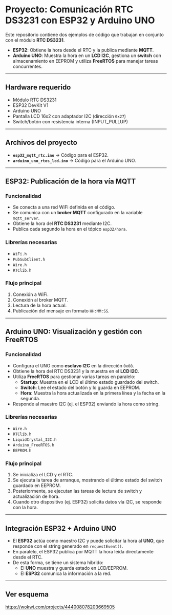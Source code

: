 # Proyecto: Comunicación RTC DS3231 con ESP32 y Arduino UNO

Este repositorio contiene dos ejemplos de código que trabajan en conjunto con el módulo **RTC DS3231**.  
- **ESP32**: Obtiene la hora desde el RTC y la publica mediante **MQTT**.  
- **Arduino UNO**: Muestra la hora en un **LCD I2C**, gestiona un **switch** con almacenamiento en EEPROM y utiliza **FreeRTOS** para manejar tareas concurrentes.  

---

## Hardware requerido
- Módulo RTC DS3231  
- ESP32 DevKit V1  
- Arduino UNO  
- Pantalla LCD 16x2 con adaptador I2C (dirección `0x27`)  
- Switch/botón con resistencia interna (INPUT_PULLUP)  

---

## Archivos del proyecto
- **`esp32_mqtt_rtc.ino`** → Código para el ESP32.  
- **`arduino_uno_rtos_lcd.ino`** → Código para el Arduino UNO.  

---

## ESP32: Publicación de la hora vía MQTT

### Funcionalidad
- Se conecta a una red WiFi definida en el código.  
- Se comunica con un **broker MQTT** configurado en la variable `mqtt_server`.  
- Obtiene la hora del **RTC DS3231** mediante I2C.  
- Publica cada segundo la hora en el tópico `esp32/hora`.  

### Librerías necesarias
- `WiFi.h`  
- `PubSubClient.h`  
- `Wire.h`  
- `RTClib.h`  

### Flujo principal
1. Conexión a WiFi.  
2. Conexión al broker MQTT.  
3. Lectura de la hora actual.  
4. Publicación del mensaje en formato `HH:MM:SS`.  

---

## Arduino UNO: Visualización y gestión con FreeRTOS

### Funcionalidad
- Configura el UNO como **esclavo I2C** en la dirección `0x08`.  
- Obtiene la hora del RTC DS3231 y la muestra en el **LCD I2C**.  
- Utiliza **FreeRTOS** para gestionar varias tareas en paralelo:  
  - **Startup**: Muestra en el LCD el último estado guardado del switch.  
  - **Switch**: Lee el estado del botón y lo guarda en EEPROM.  
  - **Hora**: Muestra la hora actualizada en la primera línea y la fecha en la segunda.  
- Responde al maestro I2C (ej. el ESP32) enviando la hora como string.  

### Librerías necesarias
- `Wire.h`  
- `RTClib.h`  
- `LiquidCrystal_I2C.h`  
- `Arduino_FreeRTOS.h`  
- `EEPROM.h`  

### Flujo principal
1. Se inicializa el LCD y el RTC.  
2. Se ejecuta la tarea de arranque, mostrando el último estado del switch guardado en EEPROM.  
3. Posteriormente, se ejecutan las tareas de lectura de switch y actualización de hora.  
4. Cuando otro dispositivo (ej. ESP32) solicita datos vía I2C, se responde con la hora.  

---

## Integración ESP32 + Arduino UNO
- El **ESP32** actúa como maestro I2C y puede solicitar la hora al **UNO**, que responde con el string generado en `requestEvent()`.  
- En paralelo, el ESP32 publica por MQTT la hora leída directamente desde el RTC.  
- De esta forma, se tiene un sistema híbrido:  
  - El **UNO** muestra y guarda estado en LCD/EEPROM.  
  - El **ESP32** comunica la información a la red.  

---

## Ver esquema
https://wokwi.com/projects/444008078203669505


